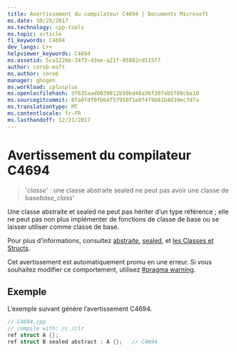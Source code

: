 ```yaml
---
title: Avertissement du compilateur C4694 | Documents Microsoft
ms.date: 10/25/2017
ms.technology: cpp-tools
ms.topic: article
f1_keywords: C4694
dev_langs: C++
helpviewer_keywords: C4694
ms.assetid: 5ca122bb-34f3-43ee-a21f-95802cd515f7
author: corob-msft
ms.author: corob
manager: ghogen
ms.workload: cplusplus
ms.openlocfilehash: 3f635aad0039812b50bd48a36f307ab5f60cba10
ms.sourcegitcommit: 8fa8fdf0fbb4f57950f1e8f4f9b81b4d39ec7d7a
ms.translationtype: MT
ms.contentlocale: fr-FR
ms.lasthandoff: 12/21/2017
---
```

# <a name="compiler-warning-c4694"></a>Avertissement du compilateur C4694

> '*classe*' : une classe abstraite sealed ne peut pas avoir une classe de base*base_class*'

Une classe abstraite et sealed ne peut pas hériter d’un type référence ; elle ne peut pas non plus implémenter de fonctions de classe de base ou se laisser utiliser comme classe de base.

Pour plus d’informations, consultez [abstraite](../../windows/abstract-cpp-component-extensions.md), [sealed](../../windows/sealed-cpp-component-extensions.md), et [les Classes et Structs](../../windows/classes-and-structs-cpp-component-extensions.md).

Cet avertissement est automatiquement promu en une erreur. Si vous souhaitez modifier ce comportement, utilisez [#pragma warning](../../preprocessor/warning.md).

## <a name="example"></a>Exemple

L’exemple suivant génère l’avertissement C4694.

```cpp
// C4694.cpp
// compile with: /c /clr
ref struct A {};
ref struct B sealed abstract : A {};   // C4694
```